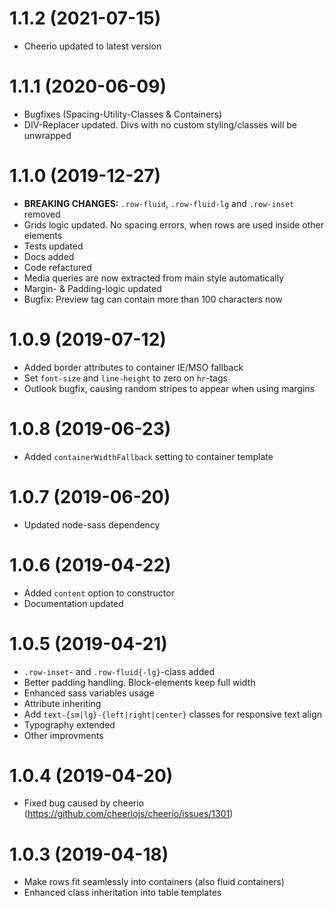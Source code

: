 # 1.1.2 (2021-07-15)

- Cheerio updated to latest version

# 1.1.1 (2020-06-09)

- Bugfixes (Spacing-Utility-Classes & Containers)
- DIV-Replacer updated. Divs with no custom styling/classes will be unwrapped 

# 1.1.0 (2019-12-27)

- **BREAKING CHANGES:** `.row-fluid`, `.row-fluid-lg` and `.row-inset` removed
- Grids logic updated. No spacing errors, when rows are used inside other elements
- Tests updated
- Docs added
- Code refactured
- Media queries are now extracted from main style automatically
- Margin- & Padding-logic updated
- Bugfix: Preview tag can contain more than 100 characters now

# 1.0.9 (2019-07-12)

- Added border attributes to container IE/MSO fallback
- Set `font-size` and `line-height` to zero on `hr`-tags
- Outlook bugfix, causing random stripes to appear when using margins  

# 1.0.8 (2019-06-23)

- Added `containerWidthFallback` setting to container template

# 1.0.7 (2019-06-20)

- Updated node-sass dependency

# 1.0.6 (2019-04-22)

- Added `content` option to constructor
- Documentation updated

# 1.0.5 (2019-04-21)

- `.row-inset`- and `.row-fluid{-lg}`-class added
- Better padding handling. Block-elements keep full width
- Enhanced sass variables usage
- Attribute inheriting
- Add `text-{sm|lg}-{left|right|center}` classes for responsive text align
- Typography extended
- Other improvments

# 1.0.4 (2019-04-20)

- Fixed bug caused by cheerio (https://github.com/cheeriojs/cheerio/issues/1301)

# 1.0.3 (2019-04-18)

- Make rows fit seamlessly into containers (also fluid containers)
- Enhanced class inheritation into table templates
